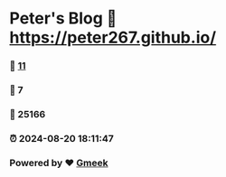 # Peter's Blog :link: https://peter267.github.io/ 
### :page_facing_up: [11](https://peter267.github.io//tag.html) 
### :speech_balloon: 7 
### :hibiscus: 25166 
### :alarm_clock: 2024-08-20 18:11:47 
### Powered by :heart: [Gmeek](https://github.com/Meekdai/Gmeek)
